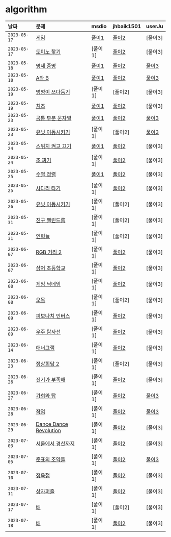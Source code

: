 # algorithm


| 날짜 | 문제 | msdio | jhbaik1501 | userJu
| :-------- | :--------- | :--- | :--- | :--- |
| `2023-05-17`      | [게임](https://www.acmicpc.net/problem/1072) | [풀이1](https://github.com/msdio/algorithm/blob/main/haeram/1072.py) | [풀이2](https://github.com/msdio/algorithm/blob/main/jonghyun/%EA%B2%8C%EC%9E%84%201072%20(2023-05-17).py) | [풀이3] |
| `2023-05-17`      | [도미노 찾기](https://www.acmicpc.net/problem/1553) | [풀이1] | [풀이2](https://github.com/msdio/algorithm/blob/main/jonghyun/%EB%8F%84%EB%AF%B8%EB%85%B8%20%EC%B0%BE%EA%B8%B0%201553%20(2023-05-17).py) | [풀이3] |
| `2023-05-18`      | [명제 증명](https://www.acmicpc.net/problem/2224) | [풀이1](https://github.com/msdio/algorithm/commit/682871e82d0032fc8b8b3ce1825cf3e3246514f0) | [풀이2](https://github.com/msdio/algorithm/blob/main/jonghyun/%EB%AA%85%EC%A0%9C%20%EC%A6%9D%EB%AA%85%202224%20(2023-05-18).py) | [풀이3](https://github.com/msdio/algorithm/commit/21fc7694bea8f3e46ff1b90f760de829cdd301c5) |
| `2023-05-18`      | [A와 B](https://www.acmicpc.net/problem/12904) | [풀이1](https://github.com/msdio/algorithm/blob/main/haeram/12904.py) | [풀이2](https://github.com/msdio/algorithm/blob/main/jonghyun/A%EC%99%80%20B%2012904%20(2023-05-18).py) | [풀이3](https://github.com/msdio/algorithm/commit/56afce4f96c2960f5ad5b55e760095e6a5fc881e) |
| `2023-05-19`      | [멍멍이 쓰다듬기](https://www.acmicpc.net/problem/1669) | [풀이1] | [풀이2] | [풀이3] |
| `2023-05-19`      | [치즈](https://www.acmicpc.net/problem/2636) | [풀이1](https://github.com/msdio/algorithm/blob/main/haeram/2636.py) | [풀이2](https://github.com/msdio/algorithm/blob/main/jonghyun/%EC%B9%98%EC%A6%88%202636%20(2023-05-19).py) | [풀이3] |
| `2023-05-23`      | [공통 부분 문자열](https://www.acmicpc.net/problem/5582) | [풀이1](https://github.com/msdio/algorithm/blob/main/haeram/5582.py) | [풀이2](https://github.com/msdio/algorithm/blob/main/jonghyun/%EA%B3%B5%ED%86%B5%20%EB%B6%80%EB%B6%84%20%EB%AC%B8%EC%9E%90%EC%97%B4%205582%20(2023-05-23).py) | [풀이3](https://github.com/msdio/algorithm/blob/main/juhyun/5582.py) |
| `2023-05-23`      | [유닛 이동시키기](https://www.acmicpc.net/problem/2194) | [풀이1] | [풀이2] | [풀이3](https://github.com/msdio/algorithm/tree/main/juhyun) |
| `2023-05-24`      | [스위치 켜고 끄기](https://www.acmicpc.net/problem/1244) | [풀이1](https://github.com/msdio/algorithm/blob/9ebcafdd7a2d7f392ca9bb02f0ac0d47bc183635/haeram/1244.py) | [풀이2](https://github.com/msdio/algorithm/blob/main/jonghyun/%EC%8A%A4%EC%9C%84%EC%B9%98%20%EC%BC%9C%EA%B3%A0%20%EB%81%84%EA%B8%B0%201244%20(2023-05-24).py) | [풀이3] |
| `2023-05-24`      | [조 짜기](https://www.acmicpc.net/problem/2229) | [풀이1] | [풀이2](https://github.com/msdio/algorithm/blob/main/jonghyun/%EC%A1%B0%20%EC%A7%9C%EA%B8%B0%202229%20(2023-05-24).py) | [풀이3] |
| `2023-05-25`      | [수열 정렬](https://www.acmicpc.net/problem/1015) | [풀이1](https://github.com/msdio/algorithm/blob/main/haeram/1015.py) | [풀이2](https://github.com/msdio/algorithm/blob/main/jonghyun/%EC%88%98%EC%97%B4%20%EC%A0%95%EB%A0%AC%201015%20(2023-05-26).py) | [풀이3] |
| `2023-05-25`      | [사다리 타기](https://www.acmicpc.net/problem/2469) | [풀이1] | [풀이2](https://github.com/msdio/algorithm/blob/main/jonghyun/%EC%82%AC%EB%8B%A4%EB%A6%AC%ED%83%80%EA%B8%B0%202479%20(2023-05-30).py) | [풀이3] |
| `2023-05-26`      | [유닛 이동시키기](https://www.acmicpc.net/problem/2194) | [풀이1] | [풀이2] | [풀이3] |
| `2023-05-31`      | [친구 팰린드롬](https://www.acmicpc.net/problem/15270) | [풀이1] | [풀이2] | [풀이3] |
| `2023-05-31`      | [인형들](https://www.acmicpc.net/problem/15954) | [풀이1] | [풀이2] | [풀이3] |
| `2023-06-07`      | [RGB 거리 2](https://www.acmicpc.net/problem/17404) | [풀이1] | [풀이2](https://github.com/msdio/algorithm/blob/main/jonghyun/RGB%20%EA%B1%B0%EB%A6%AC%202%2017404%20(2023-06-07).py) | [풀이3] |
| `2023-06-07`      | [상어 초등학교](https://www.acmicpc.net/problem/21608) | [풀이1] | [풀이2](https://github.com/msdio/algorithm/blob/main/jonghyun/%EC%83%81%EC%96%B4%20%EC%B4%88%EB%93%B1%ED%95%99%EA%B5%90%2021608%20(2023-06-07).py) | [풀이3] |
| `2023-06-08`      | [게임 닉네임](https://www.acmicpc.net/problem/16934) | [풀이1] | [풀이2](https://github.com/msdio/algorithm/blob/main/jonghyun/%EA%B2%8C%EC%9E%84%20%EB%8B%89%EB%84%A4%EC%9E%84%2016934%20(2023-06-08).py) | [풀이3] |
| `2023-06-08`      | [오목](https://www.acmicpc.net/problem/2615) | [풀이1] | [풀이2] | [풀이3] |
| `2023-06-09`      | [피보나치 인버스](https://www.acmicpc.net/problem/16934) | [풀이1] | [풀이2](https://github.com/msdio/algorithm/blob/main/jonghyun/%ED%94%BC%EB%B3%B4%EB%82%98%EC%B9%98%20%EC%9D%B8%EB%B2%84%EC%8A%A4%2010425%20(2023-06-09).py) | [풀이3] |
| `2023-06-09`      | [우주 탐사선](https://www.acmicpc.net/problem/17182) | [풀이1] | [풀이2](https://github.com/msdio/algorithm/blob/main/jonghyun/%EC%9A%B0%EC%A3%BC%20%ED%83%90%EC%82%AC%EC%84%A0%2017182%20(2023-06-09).py) | [풀이3] |
| `2023-06-14`      | [애너그램](https://www.acmicpc.net/problem/6443) | [풀이1] | [풀이2](https://github.com/msdio/algorithm/blob/main/jonghyun/%EC%95%A0%EB%84%88%EA%B7%B8%EB%9E%A8%206443%20(2023-06-14).py) | [풀이3] |
| `2023-06-23`      | [정상회담 2](https://www.acmicpc.net/problem/1670) | [풀이1] | [풀이2] | [풀이3] |
| `2023-06-26`      | [전기가 부족해](https://www.acmicpc.net/problem/10423) | [풀이1] | [풀이2](https://github.com/msdio/algorithm/commit/204139a44c75aebd2c466fa32561a18df1dd0448) | [풀이3] |
| `2023-06-27`      | [가희와 탑](https://www.acmicpc.net/problem/24337) | [풀이1] | [풀이2](https://github.com/msdio/algorithm/blob/main/jonghyun/%EA%B0%80%ED%9D%AC%EC%99%80%20%ED%83%91%2024337%20(2023-06-27).py) | [풀이3](https://github.com/msdio/algorithm/blob/5309fe0a75dffc41540d7badd31fea44fe192e2c/juhyun/24337.py) |
| `2023-06-28`      | [작업](https://www.acmicpc.net/problem/2056) | [풀이1] | [풀이2](https://github.com/msdio/algorithm/blob/main/jonghyun/%EC%9E%91%EC%97%85%202056%20(2023-06-28).py) | [풀이3](https://github.com/msdio/algorithm/blob/5309fe0a75dffc41540d7badd31fea44fe192e2c/juhyun/2056.py) |
| `2023-06-29`      | [Dance Dance Revolution](https://www.acmicpc.net/problem/2342) | [풀이1] | [풀이2](https://github.com/msdio/algorithm/blob/main/jonghyun/Dance%20Dance%20Revolution%202342%20(2023-06-29).py) | [풀이3] |
| `2023-07-03`      | [서울에서 경산까지](https://www.acmicpc.net/problem/14863) | [풀이1] | [풀이2](https://github.com/msdio/algorithm/blob/main/jonghyun/%EC%84%9C%EC%9A%B8%EC%97%90%EC%84%9C%20%EA%B2%BD%EC%82%B0%EA%B9%8C%EC%A7%80%2014863%20(2023-07-03).py) | [풀이3] |
| `2023-07-05`      | [준표의 조약돌](https://www.acmicpc.net/problem/15831) | [풀이1] | [풀이2](https://github.com/msdio/algorithm/blob/main/jonghyun/%EC%A4%80%ED%91%9C%EC%9D%98%20%EC%A1%B0%EC%95%BD%EB%8F%8C%20(2023-07-05).py) | [풀이3](https://github.com/msdio/algorithm/blob/main/juhyun/%EC%A4%80%ED%91%9C%EC%9D%98%20%EC%A1%B0%EC%95%BD%EB%8F%8C%2015831.py) |
| `2023-07-10`      | [정육점](https://www.acmicpc.net/problem/2258) | [풀이1] | [풀이2](https://github.com/msdio/algorithm/blob/main/jonghyun/%EC%A0%95%EC%9C%A1%EC%A0%90%202258%20(2023-07-10).py) | [풀이3] |
| `2023-07-11`      | [상자퍼즐](https://www.acmicpc.net/problem/1721) | [풀이1] | [풀이2](https://github.com/msdio/algorithm/blob/main/jonghyun/%EC%83%81%EC%9E%90%ED%8D%BC%EC%A6%90%201721%20(2023-07-11).py) | [풀이3] |
| `2023-07-17`      | [배](https://www.acmicpc.net/problem/1092) | [풀이1] | [풀이2] | [풀이3] |
| `2023-07-18`      | [배](https://www.acmicpc.net/problem/17135) | [풀이1] | [풀이2](https://github.com/msdio/algorithm/blob/main/jonghyun/%EB%B0%B0%201092%20(2023-07-17).py) | [풀이3] |
